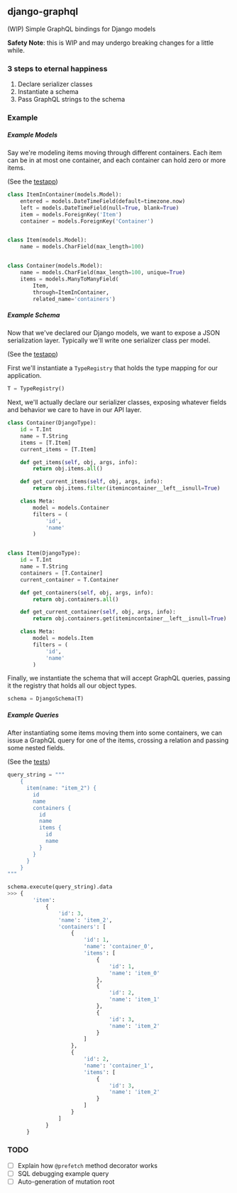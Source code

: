 ## django-graphql
(WIP) Simple GraphQL bindings for Django models

**Safety Note**: this is WIP and may undergo breaking changes for a little while.

### 3 steps to eternal happiness
1. Declare serializer classes
2. Instantiate a schema
3. Pass GraphQL strings to the schema

### Example

##### Example Models
Say we're modeling items moving through different containers. Each item can be in at most one container, and each container can hold zero or more items.

(See the [testapp](https://github.com/sean-adler/django-graphql/blob/master/tests/testapp/models.py))

```python
class ItemInContainer(models.Model):
    entered = models.DateTimeField(default=timezone.now)
    left = models.DateTimeField(null=True, blank=True)
    item = models.ForeignKey('Item')
    container = models.ForeignKey('Container')


class Item(models.Model):
    name = models.CharField(max_length=100)


class Container(models.Model):
    name = models.CharField(max_length=100, unique=True)
    items = models.ManyToManyField(
        Item,
        through=ItemInContainer,
        related_name='containers')
```

##### Example Schema
Now that we've declared our Django models, we want to expose a JSON serialization layer. Typically we'll write one serializer class per model.

(See the [testapp](https://github.com/sean-adler/django-graphql/blob/master/tests/testapp/schema.py))

First we'll instantiate a `TypeRegistry` that holds the type mapping for our application.

```python
T = TypeRegistry()
```

Next, we'll actually declare our serializer classes, exposing whatever fields and behavior we care to have in our API layer.

```python
class Container(DjangoType):
    id = T.Int
    name = T.String
    items = [T.Item]
    current_items = [T.Item]

    def get_items(self, obj, args, info):
        return obj.items.all()

    def get_current_items(self, obj, args, info):
        return obj.items.filter(itemincontainer__left__isnull=True)

    class Meta:
        model = models.Container
        filters = (
            'id',
            'name'
        )


class Item(DjangoType):
    id = T.Int
    name = T.String
    containers = [T.Container]
    current_container = T.Container

    def get_containers(self, obj, args, info):
        return obj.containers.all()

    def get_current_container(self, obj, args, info):
        return obj.containers.get(itemincontainer__left__isnull=True)

    class Meta:
        model = models.Item
        filters = (
            'id',
            'name'
        )
```

Finally, we instantiate the schema that will accept GraphQL queries, passing it the registry that holds all our object types.

```python
schema = DjangoSchema(T)
```


##### Example Queries
After instantiating some items moving them into some containers, we can issue a GraphQL query for one of the items, crossing a relation and passing some nested fields.

(See the [tests](https://github.com/sean-adler/django-graphql/blob/master/tests/testapp/tests.py#L37-L53))

```python
query_string = """
    {
      item(name: "item_2") {
        id
        name
        containers {
          id
          name
          items {
            id
            name
          }
        }
      }
    }
"""

schema.execute(query_string).data
>>> {
        'item':
            {
                'id': 3,
                'name': 'item_2',
                'containers': [
                    {
                        'id': 1,
                        'name': 'container_0',
                        'items': [
                            {
                                'id': 1,
                                'name': 'item_0'
                            },
                            {
                                'id': 2,
                                'name': 'item_1'
                            },
                            {
                                'id': 3,
                                'name': 'item_2'
                            }
                        ]
                    },
                    {
                        'id': 2,
                        'name': 'container_1',
                        'items': [
                            {
                                'id': 3,
                                'name': 'item_2'
                            }
                        ]
                    }
                ]
            }
      }
```

### TODO
- [ ] Explain how `@prefetch` method decorator works
- [ ] SQL debugging example query
- [ ] Auto-generation of mutation root
